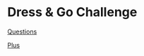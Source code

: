# Dress & Go Challenge

[Questions](https://github.com/quatroka/dress-go-challenge/tree/master/questions)

[Plus](https://github.com/quatroka/dress-go-challenge/tree/master/plus-API)

